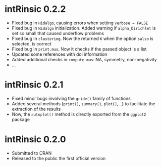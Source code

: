 # intRinsic 0.2.2

* Fixed bug in `Hidalgo`, causing errors when setting `verbose = FALSE`
* Fixed bug in `Hidalgo` initialization. Added warning if `alpha_Dirichlet` is set so small that caused underflow problems
* Fixed bug in `clustering`. Now the returned `K` when the option `salso` is selected, is correct
* Fixed bug in `print.mus`. Now it checks if the passed object is a list
* Updated some references with doi information
* Added additional checks in `compute_mus`: NA, symmetry, non-negativity
* ... 


# intRinsic 0.2.1

* Fixed minor bugs involving the `gride()` family of functions
* Added several methods (`print()`, `summary()`, `plot()`,...) to facilitate the
  extraction of the results
* Now, the `autoplot()` method is directly exported from the `ggplot2` package

# intRinsic 0.2.0

* Submitted to CRAN
* Released to the public the first official version

